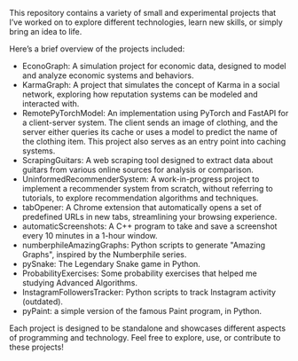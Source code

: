 This repository contains a variety of small and experimental projects that I’ve worked on to explore different technologies, learn new skills, or simply bring an idea to life. 

Here’s a brief overview of the projects included:

- EconoGraph: A simulation project for economic data, designed to model and analyze economic systems and behaviors.
- KarmaGraph: A project that simulates the concept of Karma in a social network, exploring how reputation systems can be modeled and interacted with.
- RemotePyTorchModel: An implementation using PyTorch and FastAPI for a client-server system. The client sends an image of clothing, and the server either queries its cache or uses a model to predict the name of the clothing item. This project also serves as an entry point into caching systems.
- ScrapingGuitars: A web scraping tool designed to extract data about guitars from various online sources for analysis or comparison.
- UninformedRecommenderSystem: A work-in-progress project to implement a recommender system from scratch, without referring to tutorials, to explore recommendation algorithms and techniques.
- tabOpener: A Chrome extension that automatically opens a set of predefined URLs in new tabs, streamlining your browsing experience.
- automaticScreenshots: A C++ program to take and save a screenshot every 10 minutes in a 1-hour window.
- numberphileAmazingGraphs: Python scripts to generate "Amazing Graphs", inspired by the Numberphile series.
- pySnake: The Legendary Snake game in Python.
- ProbabilityExercises: Some probability exercises that helped me studying Advanced Algorithms.
- InstagramFollowersTracker: Python scripts to track Instagram activity (outdated).
- pyPaint: a simple version of the famous Paint program, in Python.

Each project is designed to be standalone and showcases different aspects of programming and technology. Feel free to explore, use, or contribute to these projects!
